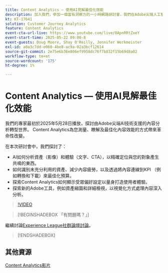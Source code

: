 ```yaml
---
title: Content Analytics — 使用AI見解最佳化效能
description: 加入我們，參加一個富有洞察力的一小時網路研討會，我們在Adobe尖端人工智慧技術的支援下，深入瞭解變革性的內容分析世界。 本課程將探討內容分析如何徹底改變您測量、瞭解及最佳化內容效能的方式。
kt: KT-17641
solution: Customer Journey Analytics
feature: Content Analytics
event-cta-url-live: https://www.youtube.com/live/0ApnRRtZxeY
event-start-time: 2025-05-22 09:00-8
event-guests: Doug Moore, Shay O'Reilly, Jennifer Werkmeister
exl-id: a0a3c7dd-e060-4be8-ac9a-02a3bcf12614
source-git-commit: 2e75e6b36e806ef9958dc76f7b832f15b69d8a02
workflow-type: tm+mt
source-wordcount: '175'
ht-degree: 1%

---
```


# Content Analytics — 使用AI見解最佳化效能

我們的專家最初於2025年5月28日播放，探討由Adobe尖端AI技術支援的內容分析轉型世界。 Content Analytics為您測量、瞭解及最佳化內容效能的方式帶來革命性改變。

在本次研討會中，我們探討了：

* AI如何分析資產（影像）和體驗（文字、CTA），以精確定位與您的對象產生共鳴的東西。
* 如何識別未充分利用的資產、減少內容疲勞，以及透過將內容連線到KPI （例如轉換和下載）來最佳化預算。
* 探索Content Analytics如何顯示受眾偏好設定以量身打造使用者體驗。
* 探索新的Adobe工具，例如資產縮圖和詳細檢視，以視覺化方式處理內容深入分析。

>[!VIDEO](https://video.tv.adobe.com/v/3460420/?quality=12&learn=on)

>[!BEGINSHADEBOX 「有問題嗎？」]

繼續討論[Experience League社群論壇討論](https://experienceleaguecommunities.adobe.com/t5/adobe-analytics-discussions/adobe-experience-league-live-content-analytics-optimize/m-p/756741#M4712)。

>[!ENDSHADEBOX]

## 其他資源

[Content Analytics影片](https://experienceleague.adobe.com/en/docs/customer-journey-analytics-learn/tutorials/content-analytics/introduction-to-content-analytics)
